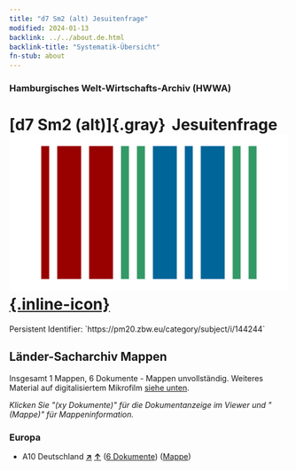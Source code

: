```yaml
---
title: "d7 Sm2 (alt) Jesuitenfrage"
modified: 2024-01-13
backlink: ../../about.de.html
backlink-title: "Systematik-Übersicht"
fn-stub: about
---
```


### Hamburgisches Welt-Wirtschafts-Archiv (HWWA)

# [d7 Sm2 (alt)]{.gray}&#8201; Jesuitenfrage &#160; [![Wikidata](/images/Wikidata-logo.svg "Wikidata"){.inline-icon}](http://www.wikidata.org/entity/Q104699268)

<div class="hint">Persistent Identifier: `https://pm20.zbw.eu/category/subject/i/144244`</div>







## Länder-Sacharchiv Mappen






Insgesamt 1 Mappen, 6 Dokumente - Mappen unvollständig. Weiteres Material auf digitalisiertem Mikrofilm [siehe unten](#filmsections).

_Klicken Sie "(xy Dokumente)" für die Dokumentanzeige im Viewer und "(Mappe)" für Mappeninformation._




### Europa

- A10 Deutschland [**&nearr;**](../../../geo/i/126128/about.de.html "Deutschland (alle Mappen)") [**&uarr;**](../../../geo/about.de.html#A10 "Ländersystematik") (<a href="https://pm20.zbw.eu/iiifview/folder/sh/126128,144244" title="über: Deutschland : Jesuitenfrage" target="_blank">6 Dokumente</a>) ([Mappe](../../../../folder/sh/1261xx/126128/1442xx/144244/about.de.html))



<a id="filmsections" />













